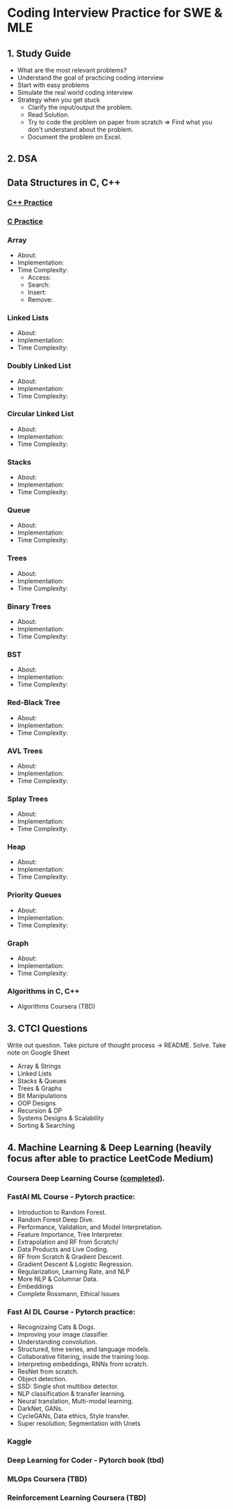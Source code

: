 # Coding Interview Practice for SWE & MLE

## 1. Study Guide

- What are the most relevant problems?
- Understand the goal of practicing coding interview
- Start with easy problems
- Simulate the real world coding interview
- Strategy when you get stuck
  - Clarify the input/output the problem.
  - Read Solution.
  - Try to code the problem on paper from scratch => Find what you don't understand about the problem.
  - Document the problem on Excel.

## 2. DSA

## Data Structures in C, C++

### [C++ Practice](https://github.com/mnguyen0226/coding-interview-swe-ml/tree/main/src/practices/cpp)

### [C Practice](https://github.com/mnguyen0226/coding-interview-swe-ml/tree/main/src/practices/c)

### Array

- About:
- Implementation:
- Time Complexity:
  - Access:
  - Search:
  - Insert:
  - Remove:

### Linked Lists

- About:
- Implementation:
- Time Complexity:

### Doubly Linked List

- About:
- Implementation:
- Time Complexity:

### Circular Linked List

- About:
- Implementation:
- Time Complexity:

### Stacks

- About:
- Implementation:
- Time Complexity:

### Queue

- About:
- Implementation:
- Time Complexity:

### Trees

- About:
- Implementation:
- Time Complexity:

### Binary Trees

- About:
- Implementation:
- Time Complexity:

### BST

- About:
- Implementation:
- Time Complexity:

### Red-Black Tree

- About:
- Implementation:
- Time Complexity:

### AVL Trees

- About:
- Implementation:
- Time Complexity:

### Splay Trees

- About:
- Implementation:
- Time Complexity:

### Heap

- About:
- Implementation:
- Time Complexity:

### Priority Queues

- About:
- Implementation:
- Time Complexity:

### Graph

- About:
- Implementation:
- Time Complexity:

### Algorithms in C, C++

- Algorithms Coursera (TBD)

## 3. CTCI Questions

Write out question. Take picture of thought process -> README. Solve. Take note on Google Sheet

- Array & Strings
- Linked Lists
- Stacks & Queues
- Trees & Graphs
- Bit Manipulations
- OOP Designs
- Recursion & DP
- Systems Designs & Scalability
- Sorting & Searching

## 4. Machine Learning & Deep Learning (heavily focus after able to practice LeetCode Medium)

### Coursera Deep Learning Course [(completed)](https://github.com/mnguyen0226/deep-learning-coursera).

### FastAI ML Course - Pytorch practice:

- Introduction to Random Forest.
- Random Forest Deep Dive.
- Performance, Validation, and Model Interpretation.
- Feature Importance, Tree Interpreter.
- Extrapolation and RF from Scratch/
- Data Products and Live Coding.
- RF from Scratch & Gradient Descent.
- Gradient Descent & Logistic Regression.
- Regularization, Learning Rate, and NLP
- More NLP & Columnar Data.
- Embeddings
- Complete Rossmann, Ethical Issues

### Fast AI DL Course - Pytorch practice:

- Recognizaing Cats & Dogs.
- Improving your image classifier.
- Understanding convolution.
- Structured, time series, and language models.
- Collaborative filtering, inside the training loop.
- Interpreting embeddings, RNNs from scratch.
- ResNet from scratch.
- Object detection.
- SSD: Single shot multibox detector.
- NLP classification & transfer learning.
- Neural translation, Multi-modal learning.
- DarkNet, GANs.
- CycleGANs, Data ethics, Style transfer.
- Super resolution; Segmentation with Unets

### Kaggle

### Deep Learning for Coder - Pytorch book (tbd)

### MLOps Coursera (TBD)

### Reinforcement Learning Coursera (TBD)
